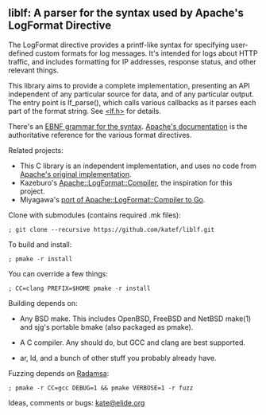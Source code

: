 
## liblf: A parser for the syntax used by Apache's LogFormat Directive

The LogFormat directive provides a printf-like syntax for specifying
user-defined custom formats for log messages. It's intended for logs
about HTTP traffic, and includes formatting for IP addresses, response
status, and other relevant things.

This library aims to provide a complete implementation, presenting an
API independent of any particular source for data, and of any particular
output. The entry point is lf_parse(), which calls various callbacks as
it parses each part of the format string. See [<lf.h>](include/lf/lf.h)
for details.

There's an [EBNF grammar for the syntax](doc/logfmt.ebnf).
[Apache's documentation](https://httpd.apache.org/docs/current/mod/mod_log_config.html#formats)
is the authoritative reference for the various format directives.


Related projects:

 * This C library is an independent implementation, and uses no code from
   [Apache's original implementation](https://github.com/apache/httpd/blob/trunk/modules/loggers/mod_log_config.c).
 * Kazeburo's [Apache::LogFormat::Compiler](https://github.com/kazeburo/Apache-LogFormat-Compiler),
   the inspiration for this project.
 * Miyagawa's [port of Apache::LogFormat::Compiler to Go](https://github.com/miyagawa/go-apache-logformat).


Clone with submodules (contains required .mk files):

    ; git clone --recursive https://github.com/katef/liblf.git

To build and install:

    ; pmake -r install

You can override a few things:

    ; CC=clang PREFIX=$HOME pmake -r install

Building depends on:

 * Any BSD make. This includes OpenBSD, FreeBSD and NetBSD make(1)
   and sjg's portable bmake (also packaged as pmake).

 * A C compiler. Any should do, but GCC and clang are best supported.

 * ar, ld, and a bunch of other stuff you probably already have.

Fuzzing depends on [Radamsa](https://gitlab.com/akihe/radamsa):

    ; pmake -r CC=gcc DEBUG=1 && pmake VERBOSE=1 -r fuzz

Ideas, comments or bugs: kate@elide.org

